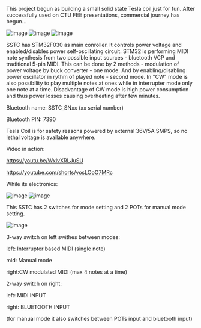 This project begun as building a small solid state Tesla coil just for fun.
After successfully used on CTU FEE presentations, commercial journey has begun...

![image](https://github.com/user-attachments/assets/eb60aef6-0363-419b-b6fb-f86851f63534) ![image](https://github.com/user-attachments/assets/a66bd5f8-7536-4858-8648-89b4dbd509a4) ![image](https://github.com/user-attachments/assets/032f86a3-a958-4ab6-b5a0-a5657ae5ff10)

SSTC has STM32F030 as main conroller. It controls power voltage and enabled/disables power self-oscillating circuit. STM32 is performing MIDI note synthesis from two possible input sources - bluetooth VCP and traditional 5-pin MIDI. This can be done by 2 methods - modulation of power voltage by buck converter - one mode. And by enabling/disabling power oscillator in rythm of played note - second mode. In "CW" mode is also possibility to play multiple notes at ones while in interrupter mode only one note at a time. Disadvantage of CW mode is high power consumption and thus power losses causing overheating after few minutes.



Bluetooth name: SSTC_SNxx (xx serial number)

Bluetooth PIN: 7390



Tesla Coil is for safety reasons powered by external 36V/5A SMPS, so no lethal voltage is available anywhere.

Video in action:

https://youtu.be/WxlvXRLJuSU

https://youtube.com/shorts/vosLOoO7MRc

While its electronics:

![image](https://github.com/user-attachments/assets/60e506f0-7798-44bb-a88b-fc2842600a09) ![image](https://github.com/user-attachments/assets/e2a8e370-b9ba-4dac-a9f7-66d4ad19270d)


This SSTC has 2 switches for mode setting and 2 POTs for manual mode setting.

![image](https://github.com/user-attachments/assets/68e4f71e-f0cf-4f78-bfaa-ac3ca1352f65)


3-way switch on left swithes between modes:

left: Interrupter based MIDI (single note)

mid:  Manual mode

right:CW modulated MIDI (max 4 notes at a time)


2-way switch on right:

left:  MIDI INPUT

right: BLUETOOTH INPUT

(for manual mode it also switches between POTs input and bluetooth input)




